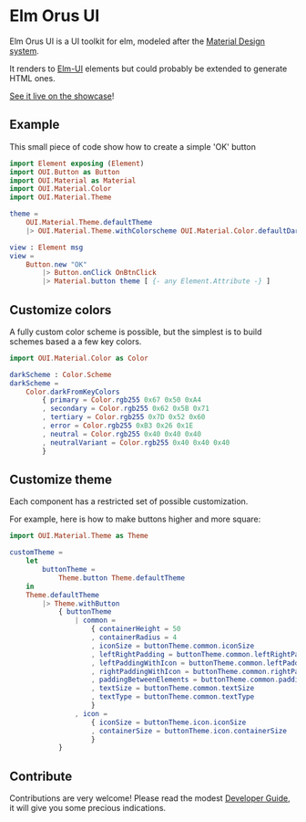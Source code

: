 # Elm Orus UI


Elm Orus UI is a UI toolkit for elm, modeled after the [Material Design
system](https://m3.material.io/).

It renders to
[Elm-UI](https://package.elm-lang.org/packages/mdgriffith/elm-ui/latest/)
elements but could probably be extended to generate HTML ones.

[See it live on the showcase](https://elm.orus.io/elm-orus-ui/showcase/)!

## Example

This small piece of code show how to create a simple 'OK' button

```elm
import Element exposing (Element)
import OUI.Button as Button
import OUI.Material as Material
import OUI.Material.Color
import OUI.Material.Theme

theme =
    OUI.Material.Theme.defaultTheme
    |> OUI.Material.Theme.withColorscheme OUI.Material.Color.defaultDarkTheme

view : Element msg
view =
    Button.new "OK"
        |> Button.onClick OnBtnClick
        |> Material.button theme [ {- any Element.Attribute -} ]

```

## Customize colors

A fully custom color scheme is possible, but the simplest is to build schemes
based a a few key colors.

```elm
import OUI.Material.Color as Color

darkScheme : Color.Scheme
darkScheme =
    Color.darkFromKeyColors
        { primary = Color.rgb255 0x67 0x50 0xA4
        , secondary = Color.rgb255 0x62 0x5B 0x71
        , tertiary = Color.rgb255 0x7D 0x52 0x60
        , error = Color.rgb255 0xB3 0x26 0x1E
        , neutral = Color.rgb255 0x40 0x40 0x40
        , neutralVariant = Color.rgb255 0x40 0x40 0x40
        }
```

## Customize theme

Each component has a restricted set of possible customization.

For example, here is how to make buttons higher and more square:

```elm
import OUI.Material.Theme as Theme

customTheme =
    let
        buttonTheme =
            Theme.button Theme.defaultTheme
    in
    Theme.defaultTheme
        |> Theme.withButton 
            { buttonTheme
                | common =
                    { containerHeight = 50
                    , containerRadius = 4
                    , iconSize = buttonTheme.common.iconSize
                    , leftRightPadding = buttonTheme.common.leftRightPadding
                    , leftPaddingWithIcon = buttonTheme.common.leftPaddingWithIcon
                    , rightPaddingWithIcon = buttonTheme.common.rightPaddingWithIcon
                    , paddingBetweenElements = buttonTheme.common.paddingBetweenElements
                    , textSize = buttonTheme.common.textSize
                    , textType = buttonTheme.common.textType
                    }
                , icon =
                    { iconSize = buttonTheme.icon.iconSize
                    , containerSize = buttonTheme.icon.containerSize
                    }
            }
```


## Contribute

Contributions are very welcome! Please read the modest [Developer
Guide](https://github.com/orus-io/elm-orus-ui/blob/main/DEVELOP.md), it will
give you some precious indications.
